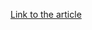 [Link to the article](https://trustwave.com/en-us/resources/blogs/spiderlabs-blog/rats-and-spam-the-nodejs-qrat/)
